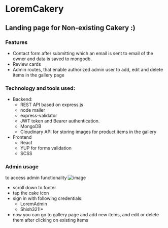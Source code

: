 # LoremCakery
## Landing page for Non-existing Cakery :)

### Features

* Contact form after submitting which an email is sent to email of the owner and data is saved to mongodb.
* Review cards
* Admin routes, that enable authorized admin user to add, edit and delete items in the gallery page

### Technology and tools used:

* Backend: 
  - REST API based on express.js
  - node mailer
  - express-validator
  - JWT token and Bearer authentication.
  - MongoDB
  - Cloudinary API for storing images for product items in the gallery
* Frontend
  - React
  - YUP for forms validation
  - SCSS

### Admin usage

to access admin functionality
![image](https://user-images.githubusercontent.com/94932986/233792318-2b841976-0011-40a0-baab-3405b351ed28.png)

* scroll down to footer
* tap the cake icon
* sign in with following credentials: 
  - LoremAdmin
  - Shish321!*
* now you can go to gallery page and add new items, and edit or delete them after clicking on existing items
  
